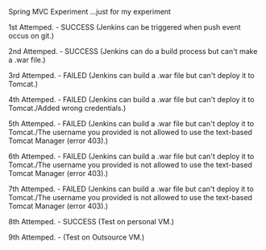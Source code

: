 Spring MVC Experiment ...just for my experiment

1st Attemped. - SUCCESS (Jenkins can be triggered when push event occus on git.)

2nd Attemped. - SUCCESS (Jenkins can do a build process but can't make a .war file.)

3rd Attemped. - FAILED (Jenkins can build a .war file but can't deploy it to Tomcat.)

4th Attemped. - FAILED (Jenkins can build a .war file but can't deploy it to Tomcat./Added wrong credentials.)

5th Attemped. - FAILED (Jenkins can build a .war file but can't deploy it to Tomcat./The username you provided is not allowed to use the text-based Tomcat Manager (error 403).)

6th Attemped. - FAILED (Jenkins can build a .war file but can't deploy it to Tomcat./The username you provided is not allowed to use the text-based Tomcat Manager (error 403).)

7th Attemped. - FAILED (Jenkins can build a .war file but can't deploy it to Tomcat./The username you provided is not allowed to use the text-based Tomcat Manager (error 403).)

8th Attemped. - SUCCESS (Test on personal VM.)

9th Attemped. - (Test on Outsource VM.)


